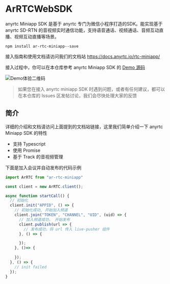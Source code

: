 # ArRTCWebSDK

anyrtc Miniapp SDK 是基于 anyrtc 专门为微信小程序打造的SDK。能实现基于 anyrtc SD-RTN 的音视频实时通信功能，支持语音通话、视频通话、音频互动直播、视频互动直播等场景。

```shell
npm install ar-rtc-miniapp--save
```

接入指南和使用文档请访问我们的文档站 https://docs.anyrtc.io/rtc-miniapp/

接入过程中，你可以在本仓库参考 anyrtc Miniapp SDK 的 [Demo 源码](./Demo)

![Demo体验二维码](https://docs.anyrtc.io/rtc-miniapp/assets/images/demo_qrcode-34d3086868d2462e61e9a5358a8bcfee.jpg)

> 如果您在接入 anyrtc miniapp SDK 时遇到问题，或者有任何建议，都可以在本仓库的 Issues 区发帖讨论，我们会尽快处理大家的反馈

## 简介

详细的介绍和文档请访问上面提到的文档站链接，这里我们简单介绍一下 anyrtc Miniapp SDK 的特性

- 支持 Typescript
- 使用 Promise
- 基于 Track 的音视频管理

下面是加入会议并自动发布的代码示例

```js
import ArRTC from "ar-rtc-miniapp"

const client = new ArRTC.client();

async function startCall() {
  // 初始化
  client.init("APPID", () => {
    // 初始化成功, 开始加入频道
    client.join("TOKEN", "CHANNEL", "UID", (uid) => {
      // 加入频道成功， 开始发布
      client.publish(url => {
        // 发布成功，将 url 传入 live-pusher 组件 
      }, () => {

      });
    }, ()=> {
      
    });
  }, () => {
    // init failed
  });
}

```
